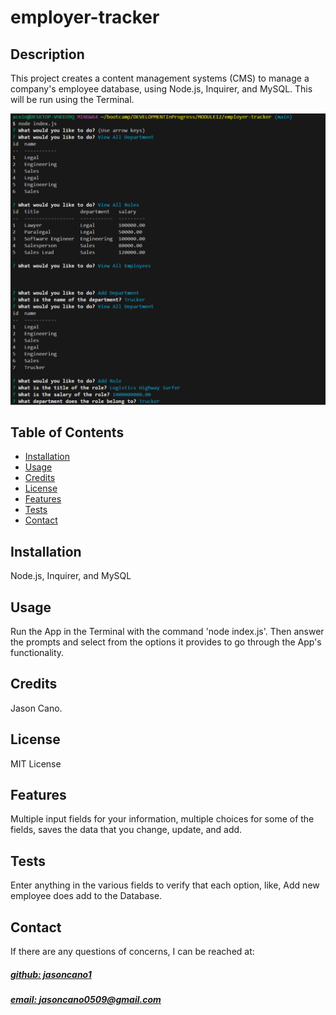 # employer-tracker

## Description

This project creates a content management systems (CMS) to manage a company's employee database, using Node.js, Inquirer, and MySQL.  This will be run using the Terminal.

![app_image](/images/mockup1.png)

## Table of Contents

- [Installation](#installation)
- [Usage](#usage)
- [Credits](#credits)
- [License](#license)
- [Features](#features)
- [Tests](#tests)
- [Contact](#contact)

## Installation

Node.js, Inquirer, and MySQL

## Usage

Run the App in the Terminal with the command 'node index.js'. Then answer the prompts and select from the options it provides to go through the App's functionality.

## Credits

Jason Cano.

## License

MIT License

## Features

Multiple input fields for your information, multiple choices for some of the fields, saves the data that you change, update, and add.

## Tests

Enter anything in the various fields to verify that each option, like, Add new employee does add to the Database.

## Contact

If there are any questions of concerns, I can be reached at:

##### [github: jasoncano1](https://github.com/jasoncano1)

##### [email: jasoncano0509@gmail.com](mailto:jasoncano0509@gmail.com)
